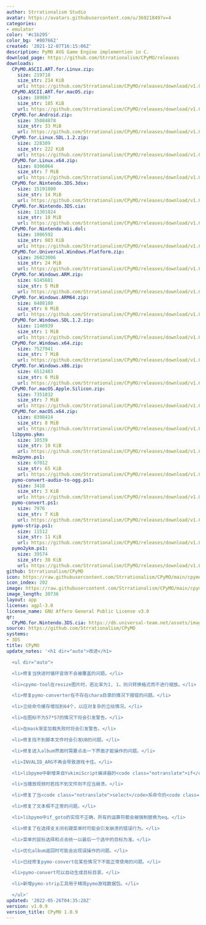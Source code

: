 ```yaml
---
author: Strrationalism Studio
avatar: https://avatars.githubusercontent.com/u/36921849?v=4
categories:
- emulator
color: '#c1b295'
color_bg: '#807662'
created: '2021-12-07T16:15:06Z'
description: PyMO AVG Game Engine implemention in C.
download_page: https://github.com/Strrationalism/CPyMO/releases
downloads:
  CPyMO.ASCII.ART.for.Linux.zip:
    size: 219718
    size_str: 214 KiB
    url: https://github.com/Strrationalism/CPyMO/releases/download/v1.0.9/CPyMO.ASCII.ART.for.Linux.zip
  CPyMO.ASCII.ART.for.macOS.zip:
    size: 189867
    size_str: 185 KiB
    url: https://github.com/Strrationalism/CPyMO/releases/download/v1.0.9/CPyMO.ASCII.ART.for.macOS.zip
  CPyMO.for.Android.zip:
    size: 35084878
    size_str: 33 MiB
    url: https://github.com/Strrationalism/CPyMO/releases/download/v1.0.9/CPyMO.for.Android.zip
  CPyMO.for.Linux.SDL.1.2.zip:
    size: 228309
    size_str: 222 KiB
    url: https://github.com/Strrationalism/CPyMO/releases/download/v1.0.9/CPyMO.for.Linux.SDL.1.2.zip
  CPyMO.for.Linux.x64.zip:
    size: 8306064
    size_str: 7 MiB
    url: https://github.com/Strrationalism/CPyMO/releases/download/v1.0.9/CPyMO.for.Linux.x64.zip
  CPyMO.for.Nintendo.3DS.3dsx:
    size: 15191800
    size_str: 14 MiB
    url: https://github.com/Strrationalism/CPyMO/releases/download/v1.0.9/CPyMO.for.Nintendo.3DS.3dsx
  CPyMO.for.Nintendo.3DS.cia:
    size: 11301824
    size_str: 10 MiB
    url: https://github.com/Strrationalism/CPyMO/releases/download/v1.0.9/CPyMO.for.Nintendo.3DS.cia
  CPyMO.for.Nintendo.Wii.dol:
    size: 1006592
    size_str: 983 KiB
    url: https://github.com/Strrationalism/CPyMO/releases/download/v1.0.9/CPyMO.for.Nintendo.Wii.dol
  CPyMO.for.Universal.Windows.Platform.zip:
    size: 26023006
    size_str: 24 MiB
    url: https://github.com/Strrationalism/CPyMO/releases/download/v1.0.9/CPyMO.for.Universal.Windows.Platform.zip
  CPyMO.for.Windows.ARM.zip:
    size: 6145681
    size_str: 5 MiB
    url: https://github.com/Strrationalism/CPyMO/releases/download/v1.0.9/CPyMO.for.Windows.ARM.zip
  CPyMO.for.Windows.ARM64.zip:
    size: 6488180
    size_str: 6 MiB
    url: https://github.com/Strrationalism/CPyMO/releases/download/v1.0.9/CPyMO.for.Windows.ARM64.zip
  CPyMO.for.Windows.SDL.1.2.zip:
    size: 1148939
    size_str: 1 MiB
    url: https://github.com/Strrationalism/CPyMO/releases/download/v1.0.9/CPyMO.for.Windows.SDL.1.2.zip
  CPyMO.for.Windows.x64.zip:
    size: 7527941
    size_str: 7 MiB
    url: https://github.com/Strrationalism/CPyMO/releases/download/v1.0.9/CPyMO.for.Windows.x64.zip
  CPyMO.for.Windows.x86.zip:
    size: 6512483
    size_str: 6 MiB
    url: https://github.com/Strrationalism/CPyMO/releases/download/v1.0.9/CPyMO.for.Windows.x86.zip
  CPyMO.for.macOS.Apple.Silicon.zip:
    size: 7351032
    size_str: 7 MiB
    url: https://github.com/Strrationalism/CPyMO/releases/download/v1.0.9/CPyMO.for.macOS.Apple.Silicon.zip
  CPyMO.for.macOS.x64.zip:
    size: 8398414
    size_str: 8 MiB
    url: https://github.com/Strrationalism/CPyMO/releases/download/v1.0.9/CPyMO.for.macOS.x64.zip
  libpymo.ykm:
    size: 10539
    size_str: 10 KiB
    url: https://github.com/Strrationalism/CPyMO/releases/download/v1.0.9/libpymo.ykm
  mo2pymo.ps1:
    size: 67012
    size_str: 65 KiB
    url: https://github.com/Strrationalism/CPyMO/releases/download/v1.0.9/mo2pymo.ps1
  pymo-convert-audio-to-ogg.ps1:
    size: 3418
    size_str: 3 KiB
    url: https://github.com/Strrationalism/CPyMO/releases/download/v1.0.9/pymo-convert-audio-to-ogg.ps1
  pymo-convert.ps1:
    size: 7976
    size_str: 7 KiB
    url: https://github.com/Strrationalism/CPyMO/releases/download/v1.0.9/pymo-convert.ps1
  pymo-strip.ps1:
    size: 11512
    size_str: 11 KiB
    url: https://github.com/Strrationalism/CPyMO/releases/download/v1.0.9/pymo-strip.ps1
  pymo2ykm.ps1:
    size: 39574
    size_str: 38 KiB
    url: https://github.com/Strrationalism/CPyMO/releases/download/v1.0.9/pymo2ykm.ps1
github: Strrationalism/CPyMO
icon: https://raw.githubusercontent.com/Strrationalism/CPyMO/main/cpymo-backends/3ds/icon.png
icon_index: 202
image: https://raw.githubusercontent.com/Strrationalism/CPyMO/main/cpymo-backends/3ds/banner.png
image_length: 30736
layout: app
license: agpl-3.0
license_name: GNU Affero General Public License v3.0
qr:
  CPyMO.for.Nintendo.3DS.cia: https://db.universal-team.net/assets/images/qr/cpymo-for-nintendo-3ds-cia.png
source: https://github.com/Strrationalism/CPyMO
systems:
- 3DS
title: CPyMO
update_notes: '<h1 dir="auto">改进</h1>

  <ul dir="auto">

  <li>修复当快进时循环音效不会被覆盖的问题。</li>

  <li>cpymo-tool在resize图片时，若比率为1, 1，则只转换格式而不进行缩放。</li>

  <li>修复pymo-converter在不存在chara目录的情况下报错的问题。</li>

  <li>立绘命令缓存增加到64个，以应对复杂的立绘情况。</li>

  <li>在图标不为57*57的情况下将会引发警告。</li>

  <li>在mask渐变加载失败时将会引发警告。</li>

  <li>修复找不到脚本文件时会引发UB的问题。</li>

  <li>修复进入album界面时需要点击一下界面才能操作的问题。</li>

  <li>INVALID_ARG不再会导致游戏卡住。</li>

  <li>libpymo中新增来自YukimiScript编译器的<code class="notranslate">if</code>语法。</li>

  <li>当播放视频时若找不到文件则不应当崩溃。</li>

  <li>修复了当<code class="notranslate">select</code>系命令的<code class="notranslate">init_position</code>超过选项数时会发生崩溃的问题。</li>

  <li>修复了文本框不正常的问题。</li>

  <li>libpymo中if_goto的实现不正确，所有的运算符都会被强制替换为eq。</li>

  <li>修复了在选择支关闭右键菜单时可能会引发崩溃的错误行为。</li>

  <li>菜单的鼠标选择和点击统一以最后一个选中的目标为准。</li>

  <li>优化album返回时可能会出现误操作的问题。</li>

  <li>已经修复pymo-convert在某些情况下不能正常使用的问题。</li>

  <li>pymo-convert可以自动生成目标目录。</li>

  <li>新增pymo-strip工具用于精简pymo游戏数据包。</li>

  </ul>'
updated: '2022-05-26T04:35:28Z'
version: v1.0.9
version_title: CPyMO 1.0.9
---
```

